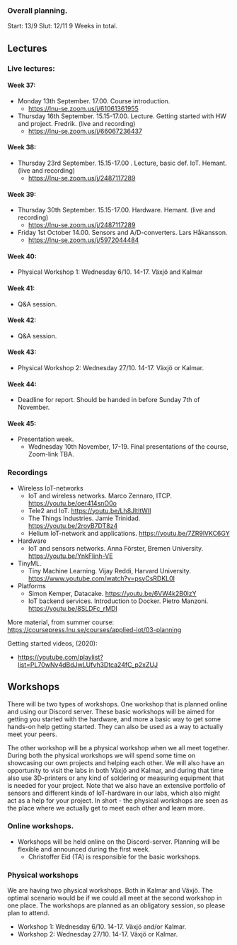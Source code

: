 
### Overall planning.

Start: 13/9
Slut: 12/11
9 Weeks in total.

## Lectures

### Live lectures:

#### Week 37:
- Monday 13th September. 17.00. Course introduction.
    - https://lnu-se.zoom.us/j/61061361955
- Thursday 16th September. 15.15-17.00. Lecture. Getting started with HW and project. Fredrik. (live and recording)
  - https://lnu-se.zoom.us/j/66067236437
#### Week 38:
- Thursday 23rd September. 15.15-17.00 . Lecture, basic def. IoT. Hemant. (live and recording)
    - https://lnu-se.zoom.us/j/2487117289
#### Week 39:
- Thursday 30th September. 15.15-17.00. Hardware. Hemant. (live and recording)
    - https://lnu-se.zoom.us/j/2487117289
- Friday 1st October 14.00. Sensors and A/D-converters. Lars Håkansson.
    - https://lnu-se.zoom.us/j/5972044484
#### Week 40:
- Physical Workshop 1: Wednesday 6/10. 14-17. Växjö and Kalmar
#### Week 41:
- Q&A session.
#### Week 42:
- Q&A session.
#### Week 43:
- Physical Workshop 2: Wednesday 27/10. 14-17. Växjö or Kalmar.
#### Week 44:
- Deadline for report. Should be handed in before Sunday 7th of November.
#### Week 45:
- Presentation week.
  - Wednesday 10th November, 17-19. Final presentations of the course, Zoom-link TBA.

### Recordings

- Wireless IoT-networks
    - IoT and wireless networks. Marco Zennaro, ITCP. https://youtu.be/oer414snO0o
    - Tele2 and IoT. https://youtu.be/Lh8JltltWII
    - The Things Industries. Jamie Trinidad. https://youtu.be/2royB7DT8z4
    - Helium IoT-network and applications. https://youtu.be/7ZR9lVKC6GY
- Hardware
    - IoT and sensors networks. Anna Förster, Bremen University. https://youtu.be/YnkFlinh-VE
- TinyML.
    - Tiny Machine Learning. Vijay Reddi, Harvard University. https://www.youtube.com/watch?v=psyCsRDKL0I
- Platforms
    - Simon Kemper, Datacake. https://youtu.be/6VW4k2B0lzY
    - IoT backend services. Introduction to Docker. Pietro Manzoni. https://youtu.be/8SLDFc_rMDI

More material, from summer course:
https://coursepress.lnu.se/courses/applied-iot/03-planning

Getting started videos, (2020):
- https://youtube.com/playlist?list=PL70wNv4dBdJwLUfvh3Dtca24fC_p2xZUJ


## Workshops

There will be two types of workshops. One workshop that is planned online and using our Discord server. These basic workshops will be aimed for getting you started with the hardware, and more a basic way to get some hands-on help getting started. They can also be used as a way to actually meet your peers.

The other workshop will be a physical workshop when we all meet together. During both the physical workshops we will spend some time on showcasing our own projects and helping each other. We will also have an opportunity to visit the labs in both Växjö and Kalmar, and during that time also use 3D-printers or any kind of soldering or measuring equipment that is needed for your project. Note that we also have an extensive portfolio of sensors and different kinds of IoT-hardware in our labs, which also might act as a help for your project. In short - the physical workshops are seen as the place where we actually get to meet each other and learn more.

### Online workshops.
- Workshops will be held online on the Discord-server. Planning will be flexible and announced during the first week.
  - Christoffer Eid (TA) is responsible for the basic workshops.

### Physical workshops
We are having two physical workshops. Both in Kalmar and Växjö. The optimal scenario would be if we could all meet at the second workshop in one place. The workshops are planned as an obligatory session, so please plan to attend.

  - Workshop 1: Wednesday 6/10. 14-17. Växjö and/or Kalmar.
  - Workshop 2: Wednesday 27/10. 14-17. Växjö or Kalmar.
